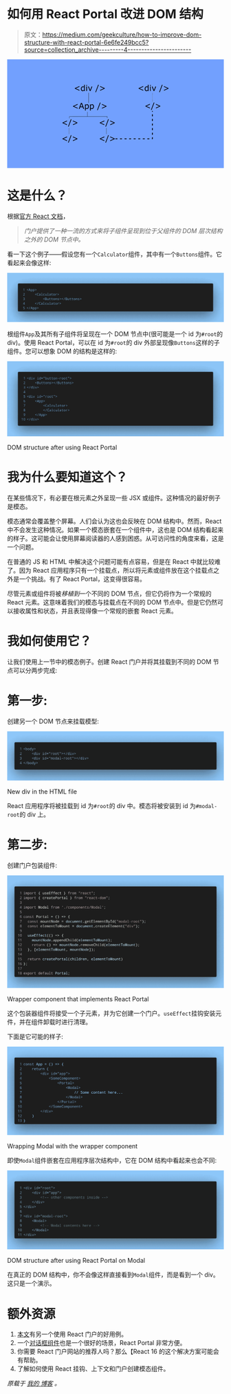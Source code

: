 # 如何用 React Portal 改进 DOM 结构

> 原文：<https://medium.com/geekculture/how-to-improve-dom-structure-with-react-portal-6e6fe249bcc5?source=collection_archive---------4----------------------->

![](img/c38f833d7904d09dcdf2f937088537a2.png)

# 这是什么？

根据[官方 React 文档](https://reactjs.org/docs/portals.html)，

> *门户提供了一种一流的方式来将子组件呈现到位于父组件的 DOM 层次结构之外的 DOM 节点中。*

看一下这个例子——假设您有一个`Calculator`组件，其中有一个`Buttons`组件。它看起来会像这样:

![](img/e33485dcb01b98bdcda42cf7018b4d73.png)

根组件`App`及其所有子组件将呈现在一个 DOM 节点中(很可能是一个 id 为`#root`的 div)。使用 React Portal，可以在 id 为`#root`的 div 外部呈现像`Buttons`这样的子组件。您可以想象 DOM 的结构是这样的:

![](img/3cdfb554ee709175cfb52e5b542d1e05.png)

DOM structure after using React Portal

# 我为什么要知道这个？

在某些情况下，有必要在根元素之外呈现一些 JSX 或组件。这种情况的最好例子是模态。

模态通常会覆盖整个屏幕。人们会认为这也会反映在 DOM 结构中。然而，React 中不会发生这种情况。如果一个模态嵌套在一个组件中，这也是 DOM 结构看起来的样子。这可能会让使用屏幕阅读器的人感到困惑。从可访问性的角度来看，这是一个问题。

在普通的 JS 和 HTML 中解决这个问题可能有点容易，但是在 React 中就比较难了。因为 React 应用程序只有一个挂载点，所以将元素或组件放在这个挂载点之外是一个挑战。有了 React Portal，这变得很容易。

尽管元素或组件将被*移植到*一个不同的 DOM 节点，但它仍将作为一个常规的 React 元素。这意味着我们的模态与挂载点在不同的 DOM 节点中。但是它仍然可以接收属性和状态，并且表现得像一个常规的嵌套 React 元素。

# 我如何使用它？

让我们使用上一节中的模态例子。创建 React 门户并将其挂载到不同的 DOM 节点可以分两步完成:

# 第一步:

创建另一个 DOM 节点来挂载模型:

![](img/ea54966d558b730a6e400db6a9430372.png)

New div in the HTML file

React 应用程序将被挂载到 id 为`#root`的 div 中。模态将被安装到 id 为`#modal-root`的 div 上。

# 第二步:

创建门户包装组件:

![](img/60bf105a66337dd4f2bf7d7524dbbbb7.png)

Wrapper component that implements React Portal

这个包装器组件将接受一个子元素，并为它创建一个门户。`useEffect`挂钩安装元件，并在组件卸载时进行清理。

下面是它可能的样子:

![](img/6f6d3518be01bb65173487b73c448c8b.png)

Wrapping Modal with the wrapper component

即使`Modal`组件嵌套在应用程序层次结构中，它在 DOM 结构中看起来也会不同:

![](img/ea569df4d2b1db515f3609b49cb7fe51.png)

DOM structure after using React Portal on Modal

在真正的 DOM 结构中，你不会像这样直接看到`Modal`组件，而是看到一个 div。这只是一个演示。

# 额外资源

1.  [本文](https://blog.logrocket.com/learn-react-portals-by-example/)有另一个使用 React 门户的好用例。
2.  一个[对话框组件](https://malcoded.com/posts/react-portals/)也是一个很好的场景，React Portal 非常方便。
3.  你需要 React 门户网站的推荐人吗？那么【React 16 的这个解决方案可能会有帮助。
4.  了解如何使用 React 挂钩、上下文和门户创建模态组件。

*原载于* [*我的* *博客*](https://niharraoteblog.netlify.app/guide-to-react-portals) *。*
